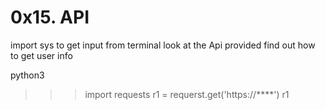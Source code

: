 # 0x15. API

import sys to get input from terminal
look at the Api provided
find out how to get user info


python3
>>> import requests
>>> r1 = requerst.get('https://****')
>>> r1
